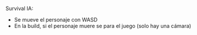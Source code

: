 Survival IA:

 - Se mueve el personaje con WASD
 - En la build, si el personaje muere se para el juego (solo hay una cámara)
